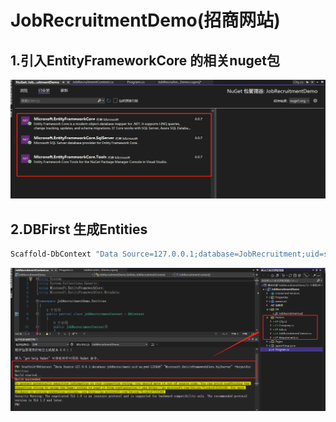 # JobRecruitmentDemo(招商网站)
## 1.引入EntityFrameworkCore 的相关nuget包
![引入nuget包](https://github.com/RanGuMo/JobRecruitmentDemo/blob/master/JobRecruitmentDemo/Images/1657807948311.jpg)

## 2.DBFirst 生成Entities
```bash
Scaffold-DbContext "Data Source=127.0.0.1;database=JobRecruitment;uid=sa;pwd=123456" "Microsoft.EntityFrameworkCore.SqlServer" -OutputDir Entities
```
![生成Entities](https://github.com/RanGuMo/JobRecruitmentDemo/blob/master/JobRecruitmentDemo/Images/1657807902444.jpg)
